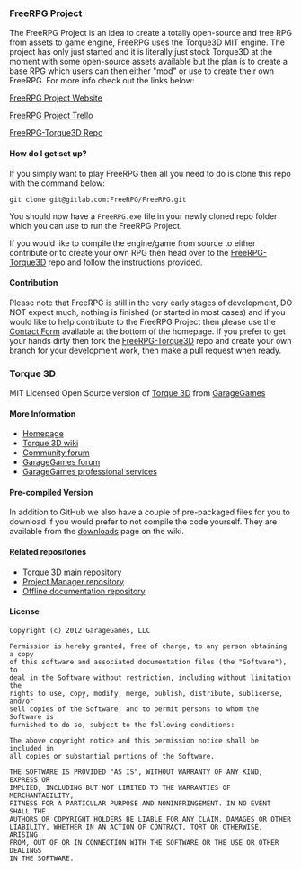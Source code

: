 ### FreeRPG Project ###

The FreeRPG Project is an idea to create a totally open-source and free RPG from assets to game engine, FreeRPG uses the Torque3D MIT engine. The project has only just started and it is literally just stock Torque3D at the moment with some open-source assets available but the plan is to create a base RPG which users can then either "mod" or use to create their own FreeRPG. For more info check out the links below:

[FreeRPG Project Website](http://hreikin.wix.com/freerpg)

[FreeRPG Project Trello](https://trello.com/b/2BrEPQ2C/freerpg-project-planning)

[FreeRPG-Torque3D Repo](https://gitlab.com/FreeRPG/FreeRPG-Torque3D)

#### How do I get set up? ####

If you simply want to play FreeRPG then all you need to do is clone this repo with the command below:

```git clone git@gitlab.com:FreeRPG/FreeRPG.git```

You should now have a ```FreeRPG.exe``` file in your newly cloned repo folder which you can use to run the FreeRPG Project.

If you would like to compile the engine/game from source to either contribute or to create your own RPG then head over to the [FreeRPG-Torque3D](https://gitlab.com/FreeRPG/FreeRPG-Torque3D) repo and follow the instructions provided.

#### Contribution ####
Please note that FreeRPG is still in the very early stages of development, DO NOT expect much, nothing is finished (or started in most cases) and if you would like to help contribute to the FreeRPG Project then please use the [Contact Form](http://hreikin.wix.com/freerpg) available at the bottom of the homepage. If you prefer to get your hands dirty then fork the [FreeRPG-Torque3D](https://gitlab.com/FreeRPG/FreeRPG-Torque3D) repo and create your own branch for your development work, then make a pull request when ready.

### Torque 3D ###

MIT Licensed Open Source version of [Torque 3D](http://torque3d.org) from [GarageGames](http://www.garagegames.com)

#### More Information ####

* [Homepage](http://torque3d.org)
* [Torque 3D wiki](http://wiki.torque3d.org)
* [Community forum](http://forums.torque3d.org)
* [GarageGames forum](http://www.garagegames.com/community/forums)
* [GarageGames professional services](http://services.garagegames.com/)

#### Pre-compiled Version ####

In addition to GitHub we also have a couple of pre-packaged files for you to download if you would prefer to not compile the code yourself.
They are available from the [downloads](http://wiki.torque3d.org/main:downloads) page on the wiki.

#### Related repositories ####

* [Torque 3D main repository](https://github.com/GarageGames/Torque3D)
* [Project Manager repository](https://github.com/GarageGames/Torque3D-ProjectManager)
* [Offline documentation repository](https://github.com/GarageGames/Torque3D-Documentation)

#### License ####

    Copyright (c) 2012 GarageGames, LLC

    Permission is hereby granted, free of charge, to any person obtaining a copy
    of this software and associated documentation files (the "Software"), to
    deal in the Software without restriction, including without limitation the
    rights to use, copy, modify, merge, publish, distribute, sublicense, and/or
    sell copies of the Software, and to permit persons to whom the Software is
    furnished to do so, subject to the following conditions:
    
    The above copyright notice and this permission notice shall be included in
    all copies or substantial portions of the Software.
    
    THE SOFTWARE IS PROVIDED "AS IS", WITHOUT WARRANTY OF ANY KIND, EXPRESS OR
    IMPLIED, INCLUDING BUT NOT LIMITED TO THE WARRANTIES OF MERCHANTABILITY,
    FITNESS FOR A PARTICULAR PURPOSE AND NONINFRINGEMENT. IN NO EVENT SHALL THE
    AUTHORS OR COPYRIGHT HOLDERS BE LIABLE FOR ANY CLAIM, DAMAGES OR OTHER
    LIABILITY, WHETHER IN AN ACTION OF CONTRACT, TORT OR OTHERWISE, ARISING
    FROM, OUT OF OR IN CONNECTION WITH THE SOFTWARE OR THE USE OR OTHER DEALINGS
    IN THE SOFTWARE.
